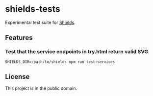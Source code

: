 shields-tests
=============

Experimental test suite for [Shields][].

[Shields]: https://github.com/badges/shields


Features
--------

### Test that the service endpoints in try.html return valid SVG

    SHIELDS_DIR=/path/to/shields npm run test:services


License
-------

This project is in the public domain.

